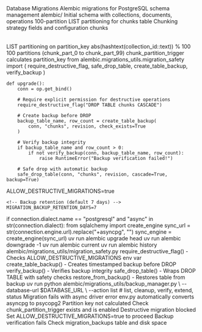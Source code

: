 <!-- IMPORTANT: If you make any changes that affect the information in this CLAUDE.md file,
     you MUST update this documentation accordingly. This includes:
     - Adding new migrations
     - Changing partitioning strategy
     - Modifying migration patterns
     - Altering table schemas
     Keep this documentation in sync with the actual implementation! -->

<component>
  <name>Database Migrations</name>
  <purpose>Alembic migrations for PostgreSQL schema management</purpose>
  <location>alembic/</location>
</component>

<critical-migrations>
  <migration file="005a8fe3aedc_initial_unified_schema_for_collections_.py">
    Initial schema with collections, documents, operations
  </migration>
  <migration file="ae558c9e183f_implement_100_direct_list_partitions.py">
    100-partition LIST partitioning for chunks table
  </migration>
  <migration file="52db15bd2686_add_chunking_tables_with_partitioning.py">
    Chunking strategy fields and configuration
  </migration>
</critical-migrations>

<partitioning-strategy>
  <table>chunks</table>
  <method>LIST partitioning on partition_key</method>
  <calculation>abs(hashtext(collection_id::text)) % 100</calculation>
  <partitions>100 partitions (chunk_part_0 to chunk_part_99)</partitions>
  <trigger>chunk_partition_trigger calculates partition_key</trigger>
</partitioning-strategy>

<migration-patterns>
  <safe-migration>
    <!-- Always backup before destructive changes -->
    from alembic.migrations_utils.migration_safety import (
        require_destructive_flag,
        safe_drop_table,
        create_table_backup,
        verify_backup
    )
    
    def upgrade():
        conn = op.get_bind()
        
        # Require explicit permission for destructive operations
        require_destructive_flag("DROP TABLE chunks CASCADE")
        
        # Create backup before DROP
        backup_table_name, row_count = create_table_backup(
            conn, "chunks", revision, check_exists=True
        )
        
        # Verify backup integrity
        if backup_table_name and row_count > 0:
            if not verify_backup(conn, backup_table_name, row_count):
                raise RuntimeError("Backup verification failed!")
        
        # Safe drop with automatic backup
        safe_drop_table(conn, "chunks", revision, cascade=True, backup=True)
  </safe-migration>
  
  <safety-requirements>
    <!-- Environment variable required for destructive operations -->
    ALLOW_DESTRUCTIVE_MIGRATIONS=true
    
    <!-- Backup retention (default 7 days) -->
    MIGRATION_BACKUP_RETENTION_DAYS=7
  </safety-requirements>
  
  <async-handling>
    <!-- Convert async driver for Alembic -->
    if connection.dialect.name == "postgresql" and "async" in str(connection.dialect):
        from sqlalchemy import create_engine
        sync_url = str(connection.engine.url).replace("+asyncpg", "")
        sync_engine = create_engine(sync_url)
  </async-handling>
</migration-patterns>

<running-migrations>
  <command>uv run alembic upgrade head</command>
  <rollback>uv run alembic downgrade -1</command>
  <status>uv run alembic current</status>
  <history>uv run alembic history</history>
</running-migrations>

<backup-utilities>
  <module>alembic/migrations_utils/migration_safety.py</module>
  <functions>
    <function>require_destructive_flag() - Checks ALLOW_DESTRUCTIVE_MIGRATIONS env var</function>
    <function>create_table_backup() - Creates timestamped backup before DROP</function>
    <function>verify_backup() - Verifies backup integrity</function>
    <function>safe_drop_table() - Wraps DROP TABLE with safety checks</function>
    <function>restore_from_backup() - Restores table from backup</function>
  </functions>
  
  <backup-manager>
    <!-- Command-line backup management -->
    uv run python alembic/migrations_utils/backup_manager.py \
      --database-url $DATABASE_URL \
      --action list  # list, cleanup, verify, extend, status
  </backup-manager>
</backup-utilities>

<common-issues>
  <issue>
    <problem>Migration fails with async driver error</problem>
    <solution>env.py automatically converts asyncpg to psycopg2</solution>
  </issue>
  <issue>
    <problem>Partition key not calculated</problem>
    <solution>Check chunk_partition_trigger exists and is enabled</solution>
  </issue>
  <issue>
    <problem>Destructive migration blocked</problem>
    <solution>Set ALLOW_DESTRUCTIVE_MIGRATIONS=true to proceed</solution>
  </issue>
  <issue>
    <problem>Backup verification fails</problem>
    <solution>Check migration_backups table and disk space</solution>
  </issue>
</common-issues>
